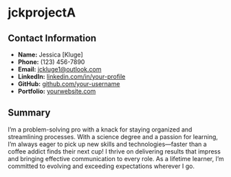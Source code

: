 # jckprojectA

## Contact Information

- **Name:** Jessica [Kluge]
- **Phone:** (123) 456-7890
- **Email:** jckluge1@outlook.com
- **LinkedIn:** [linkedin.com/in/your-profile](https://linkedin.com/in/your-profile)
- **GitHub:** [github.com/your-username](https://github.com/your-username)
- **Portfolio:** [yourwebsite.com](https://yourwebsite.com)
##  Summary

I’m a problem-solving pro with a knack for staying organized and streamlining processes. With a science degree and a passion for learning, I’m always eager to pick up new skills and technologies—faster than a coffee addict finds their next cup! I thrive on delivering results that impress and bringing effective communication to every role. As a lifetime learner, I’m committed to evolving and exceeding expectations wherever I go.
